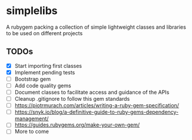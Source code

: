 # simplelibs
A rubygem packing a collection of simple lightweight classes and libraries to be used on different projects

## TODOs

- [x] Start importing first classes
- [x] Implement pending tests
- [ ] Bootstrap gem
- [ ] Add code quality gems
- [ ] Document classes to facilitate access and guidance of the APIs
- [ ] Cleanup .gitignore to follow this gem standards
- [ ] https://piotrmurach.com/articles/writing-a-ruby-gem-specification/
- [ ] https://snyk.io/blog/a-definitive-guide-to-ruby-gems-dependency-management/
- [ ] https://guides.rubygems.org/make-your-own-gem/
- [ ] More to come
